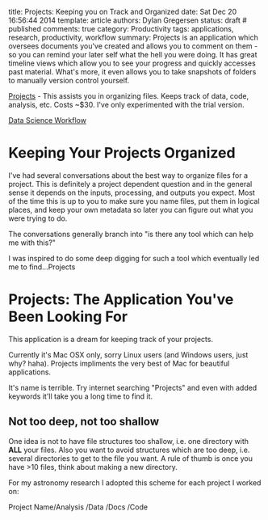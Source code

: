 title: Projects: Keeping you on Track and Organized
date: Sat Dec 20 16:56:44 2014
template: article
authors: Dylan Gregersen
status: draft # published
comments: true
category: Productivity
tags: applications, research, productivity, workflow
summary: Projects is an application which oversees documents you've created and allows you to comment on them - so you can remind your later self what the hell you were doing. It has great timeline views which allow you to see your progress and quickly accesses past material. What's more, it even allows you to take snapshots of folders to manually version control yourself.


[Projects](https://projects.ac/features) - This assists you in organizing files. Keeps track of data, code, analysis, etc. Costs ~$30. I've only experimented with the trial version.

[Data Science Workflow](http://cacm.acm.org/blogs/blog-cacm/169199-data-science-workflow-overview-and-challenges/fulltext)


# Keeping Your Projects Organized

I've had several conversations about the best way to organize files for a project. This is definitely a project dependent question and in the general sense it depends on the inputs, processing, and outputs you expect. Most of the time this is up to you to make sure you name files, put them in logical places, and keep your own metadata so later you can figure out what you were trying to do.

The conversations generally branch into "is there any tool which can help me with this?"

I was inspired to do some deep digging for such a tool which eventually led me to find...Projects

# Projects: The Application You've Been Looking For

This application is a dream for keeping track of your projects. 

Currently it's Mac OSX only, sorry Linux users (and Windows users, just why? haha). Projects impliments the very best of Mac for beautiful applications.

It's name is terrible. Try internet searching "Projects" and even with added keywords it'll take you a long time to find it. 





## Not too deep, not too shallow

One idea is not to have file structures too shallow, i.e. one directory with __ALL__ your files. Also you want to avoid structures which are too deep, i.e. several directories to get to the file you want. A rule of thumb is once you have >10 files, think about making a new directory.

For my astronomy research I adopted this scheme for each project I worked on:

Project Name/Analysis
            /Data
            /Docs
            /Code






